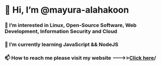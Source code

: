 <h1>👋 Hi, I’m @mayura-alahakoon</h1>
<h3> 👀 I’m interested in Linux, Open-Source Software, Web Development, Information Security and Cloud</h3>
<h3>🌱 I’m currently learning JavaScript && NodeJS </h3>
<h3>📫 How to reach me please visit my website --->><a href=https://mayura-alahakoon.github.io target="_blank">Click here</a>/ </h3>

<!---
mayura-alahakoon/mayura-alahakoon is a ✨ special ✨ repository because its `README.md` (this file) appears on your GitHub profile.
You can click the Preview link to take a look at your changes.
--->
